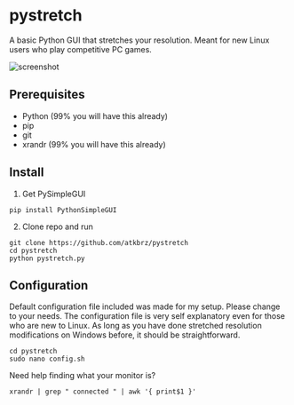 # pystretch
A basic Python GUI that stretches your resolution. Meant for new Linux users who play competitive PC games.

![screenshot](https://cdn.discordapp.com/attachments/1040887503420395604/1071304466319552604/image.png)

## Prerequisites
* Python (99% you will have this already)
* pip
* git
* xrandr (99% you will have this already)

## Install
1. Get PySimpleGUI
```
pip install PythonSimpleGUI
```
2. Clone repo and run
```
git clone https://github.com/atkbrz/pystretch
cd pystretch
python pystretch.py
```

## Configuration 
Default configuration file included was made for my setup. Please change to your needs. The configuration file is very self explanatory even for those who are new to Linux. As long as you have done stretched resolution modifications on Windows before, it should be straightforward. 
```
cd pystretch
sudo nano config.sh
```
Need help finding what your monitor is?
```
xrandr | grep " connected " | awk '{ print$1 }'
```
